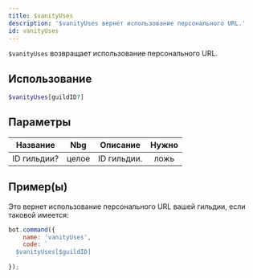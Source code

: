 ```yaml
---
title: $vanityUses
description: '$vanityUses вернет использование персонального URL.'
id: vanityUses
---
```


`$vanityUses` возвращает использование персонального URL.

## Использование

```php
$vanityUses[guildID?]
```

## Параметры

| Название    | Nbg   | Описание    | Нужно |
| ----------- | ----- | ----------- |:-----:|
| ID гильдии? | целое | ID гильдии. | ложь  |

## Пример(ы)

Это вернет использование персонального URL вашей гильдии, если таковой имеется:

```javascript
bot.command({
    name: 'vanityUses',
    code: `
  $vanityUses[$guildID]
  `
});
```

